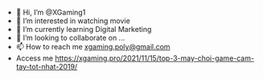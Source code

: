 - 👋 Hi, I’m @XGaming1
- 👀 I’m interested in watching movie
- 🌱 I’m currently learning Digital Marketing
- 💞️ I’m looking to collaborate on ...
- 📫 How to reach me xgaming.poly@gmail.com
- Access me https://xgaming.pro/2021/11/15/top-3-may-choi-game-cam-tay-tot-nhat-2019/
<!---
XGaming1/XGaming1 is a ✨ special ✨ repository because its `README.md` (this file) appears on your GitHub profile.
You can click the Preview link to take a look at your changes.
--->
